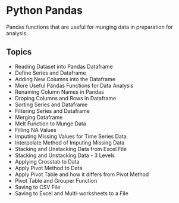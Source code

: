 # Python Pandas

Pandas functions that are useful for munging data in preparation for analysis.

## Topics

*  Reading Dataset into Pandas Dataframe
*  Define Series and Dataframe
*  Adding New Columns into the Dataframe
*  More Useful Pandas Functions for Data Analysis
*  Renaming Column Names in Pandas
*  Droping Columns and Rows in Dataframe
*  Sorting Series and Dataframe
*  Filtering Series and Dataframe
*  Merging Dataframe
*  Melt Function to Munge Data
*  Filling NA Values
*  Imputing Missing Values for Time Series Data
*  Interpolate Method of Imputing Missing Data
*  Stacking and Unstacking Data from Excel File
*  Stacking and Unstacking Data - 3 Levels
*  Applying Crosstab to Data
*  Apply Pivot Method to Data
*  Apply Pivot Table and how it differs from Pivot Method
*  Pivot Table and Grouper Function
*  Saving to CSV File
*  Saving to Excel and Multi-worksheets to a File

